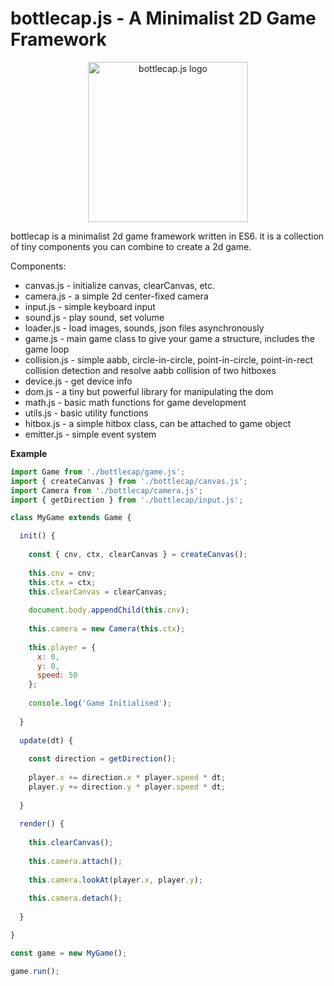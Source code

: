 # bottlecap.js - A Minimalist 2D Game Framework

<p align="center"><img src="https://bottlecap.js.org/logo.png" width="256px" alt="bottlecap.js logo"></p>

bottlecap is a minimalist 2d game framework written in ES6. it is a collection of tiny components you can combine to create a 2d game.

Components:
* canvas.js - initialize canvas, clearCanvas, etc.
* camera.js - a simple 2d center-fixed camera
* input.js - simple keyboard input
* sound.js - play sound, set volume
* loader.js - load images, sounds, json files asynchronously
* game.js - main game class to give your game a structure, includes the game loop
* collision.js - simple aabb, circle-in-circle, point-in-circle, point-in-rect collision detection and resolve aabb collision of two hitboxes
* device.js - get device info
* dom.js - a tiny but powerful library for manipulating the dom
* math.js - basic math functions for game development
* utils.js - basic utility functions
* hitbox.js - a simple hitbox class, can be attached to game object
* emitter.js - simple event system

**Example**

```javascript
import Game from './bottlecap/game.js';
import { createCanvas } from './bottlecap/canvas.js';
import Camera from './bottlecap/camera.js';
import { getDirection } from './bottlecap/input.js';

class MyGame extends Game {

  init() {
    
    const { cnv, ctx, clearCanvas } = createCanvas();
    
    this.cnv = cnv;
    this.ctx = ctx;
    this.clearCanvas = clearCanvas;
    
    document.body.appendChild(this.cnv);
    
    this.camera = new Camera(this.ctx);
    
    this.player = {
      x: 0,
      y: 0,
      speed: 50
    };
    
    console.log('Game Initialised');
  
  }
  
  update(dt) {
    
    const direction = getDirection();
    
    player.x += direction.x * player.speed * dt;
    player.y += direction.y * player.speed * dt;
    
  }
  
  render() {
  
    this.clearCanvas();
    
    this.camera.attach();
    
    this.camera.lookAt(player.x, player.y);
    
    this.camera.detach();
  
  }

}

const game = new MyGame();

game.run();
```
